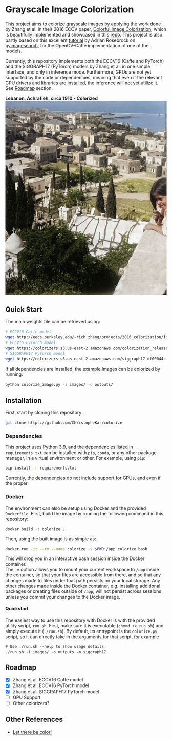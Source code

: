 # Grayscale Image Colorization

This project aims to colorize grayscale images by applying the work done by Zhang et al.
in their 2016 ECCV paper, [Colorful Image Colorization](https://arxiv.org/abs/1603.08511),
which is beautifully implemented and showcased in this [repo](https://richzhang.github.io/colorization/).
This project is also partly based on this excellent
[tutorial](https://www.pyimagesearch.com/2019/02/25/black-and-white-image-colorization-with-opencv-and-deep-learning/)
by Adrian Rosebrock on [pyimagesearch](https://www.pyimagesearch.com), for the OpenCV-Caffe implementation of one of the models.

Currently, this repository implements both the ECCV16 (Caffe and PyTorch) and the SIGGRAPH17 (PyTorch) models by Zhang et al. in one simple interface, and only in inference mode. Furthermore, GPUs are not yet
supported by the code or dependencies, meaning that even if the relevant GPU drivers and libraries are installed, the inference will not yet utilize it. See [Roadmap](#Roadmap) section.

**Lebanon, Achrafieh, circa 1910 - Colorized**
![Lebanon, Achrafieh, circa 1910 - Colorized](/outputs/ashrafieh_1910.jpg)


## Quick Start
The main weights file can be retrieved using:
```bash
# ECCV16 Caffe model
wget http://eecs.berkeley.edu/~rich.zhang/projects/2016_colorization/files/demo_v2/colorization_release_v2.caffemodel -O weights/caffe/colorization_release_v2.caffemodel
# ECCV16 PyTorch model
wget https://colorizers.s3.us-east-2.amazonaws.com/colorization_release_v2-9b330a0b.pth -O weights/eccv16-9b330a0b.pth
# SIGGRAPH17 PyTorch model
wget https://colorizers.s3.us-east-2.amazonaws.com/siggraph17-df00044c.pth -O weights/siggraph17-df00044c.pth
```

If all dependencies are installed, the example images can be colorized by running:
```bash
python colorize_image.py -i images/ -o outputs/
```

## Installation

First, start by cloning this repository:
```bash
git clone https://github.com/ChristopheKar/colorize
```

### Dependencies

This project uses Python 3.9, and the dependencies listed in `requirements.txt` can
be installed with `pip`, `conda`, or any other package manager, in a virtual environment
or other. For example, using `pip`:
```bash
pip install -r requirements.txt
```

Currently, the dependencies do not include support for GPUs, and even if the proper

### Docker

The environment can also be setup using Docker and the provided `Dockerfile`.
First, build the image by running the following command in this repository:
```bash
docker build -t colorize .
```

Then, using the built image is as simple as:
```bash
docker run -it --rm --name colorize -v $PWD:/app colorize bash
```

This will drop you in an interactive bash session inside the Docker container.\
The `-v` option allows you to mount your current workspace to `/app`
inside the container, so that your files are accessible from there, and so that any
changes made to files under that path persists on your local storage. Any other changes
made inside the Docker container, e.g. installing additional packages or creating files
outside of `/app`, will not persist across sessions unless you commit your changes
to the Docker image.

#### Quickstart

The easiest way to use this repository with Docker is with the provided utility script, `run.sh`.
First, make sure it is executable (`chmod +x run.sh`) and simply execute it (`./run.sh`).
By default, its entrypoint is the `colorize.py` script, so it can directly take in the arguments for that script, for example
```
# Use ./run.sh --help to show usage details
./run.sh -i images/ -o outputs -m siggraph17
```

## Roadmap

- [x] Zhang et al. ECCV16 Caffe model
- [x] Zhang et al. ECCV16 PyTorch model
- [x] Zhang et al. SIGGRAPH17 PyTorch model
- [ ] GPU Support
- [ ] Other colorizers?

## Other References
- [Let there be color!](http://iizuka.cs.tsukuba.ac.jp/projects/colorization/en/)
